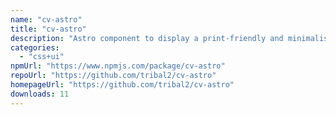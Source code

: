 ```yaml
---
name: "cv-astro"
title: "cv-astro"
description: "Astro component to display a print-friendly and minimalist CV inspired by BartoszJarocki/cv"
categories:
  - "css+ui"
npmUrl: "https://www.npmjs.com/package/cv-astro"
repoUrl: "https://github.com/tribal2/cv-astro"
homepageUrl: "https://github.com/tribal2/cv-astro"
downloads: 11
---
```

